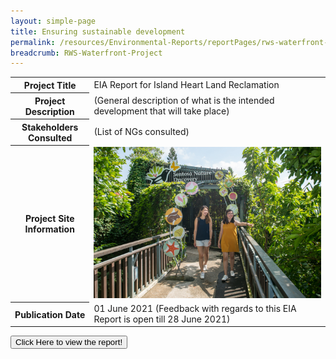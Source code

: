 ```yaml
---
layout: simple-page 
title: Ensuring sustainable development 
permalink: /resources/Environmental-Reports/reportPages/rws-waterfront-project/
breadcrumb: RWS-Waterfront-Project
---
```

<table id="eia_reportTable">
  <tr>
    <th>Project Title</th>
    <td>EIA Report for Island Heart Land Reclamation</td>
  </tr>
  <tr>
    <th>Project Description</th>
    <td>(General description of what is the intended development that will take place)</td>
  </tr>
  <tr>
    <th>Stakeholders Consulted</th>
    <td>(List of NGs consulted)</td>
  </tr>
  <tr>
    <th>Project Site Information</td>
    <td><img src="/images/what-we-do/fun-sentosa/sentosa-nd.jpg"/></td>
  </tr>
  <tr>
    <th>Publication Date</th>
    <td>01 June 2021 (Feedback with regards to this EIA Report is open till 28 June 2021)</td>
  </tr>
</table>
<form method="get" action="https://isomer-sentosa-staging.netlify.app/resources/news/files/20200311_Media_Release_IA_Waiver_Business_Support.pdf">
   <button id="eia_getReport" type="submit">Click Here to view the report!</button>
</form>
